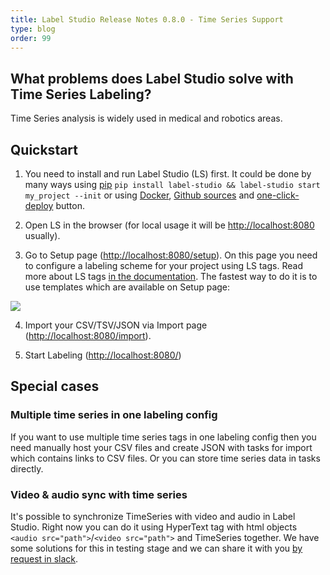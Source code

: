 ```yaml
---
title: Label Studio Release Notes 0.8.0 - Time Series Support 
type: blog
order: 99
---
```


## What problems does Label Studio solve with Time Series Labeling?

Time Series analysis is widely used in medical and robotics areas.  

<GIF-with-labeling-demo>

## Quickstart 

1. You need to install and run Label Studio (LS) first. It could be done by many ways using [pip](https://labelstud.io/guide/#Running-with-pip)
`pip install label-studio && label-studio start my_project --init` 
or using [Docker](https://labelstud.io/guide/#Running-with-Docker), [Github sources](https://labelstud.io/guide/#Running-from-source) and [one-click-deploy](https://github.com/heartexlabs/label-studio#one-click-deploy) button.

2. Open LS in the browser (for local usage it will be [http://localhost:8080](http://localhost:8080) usually).  

3. Go to Setup page ([http://localhost:8080/setup](http://localhost:8080/setup)). On this page you need to configure a labeling scheme for your project using LS tags. Read more about LS tags [in the documentation](/tags/timeseries.html). The fastest way to do it is to use templates which are available on Setup page: 
  <img src="/images/release-080/ts-templates.png" class="gif-border" />

4. Import your CSV/TSV/JSON via Import page ([http://localhost:8080/import](http://localhost:8080/import)).

5. Start Labeling ([http://localhost:8080/](http://localhost:8080/))


## Special cases

### Multiple time series in one labeling config

If you want to use multiple time series tags in one labeling config then you need manually host your CSV files and create JSON with tasks for import which contains links to CSV files. Or you can store time series data in tasks directly. 

### Video & audio sync with time series

It's possible to synchronize TimeSeries with video and audio in Label Studio. Right now you can do it using HyperText tag with html objects `<audio src="path">`/`<video src="path">` and TimeSeries together. We have some solutions for this in testing stage and we can share it with you [by request in slack](https://join.slack.com/t/label-studio/shared_invite/zt-cr8b7ygm-6L45z7biEBw4HXa5A2b5pw).
